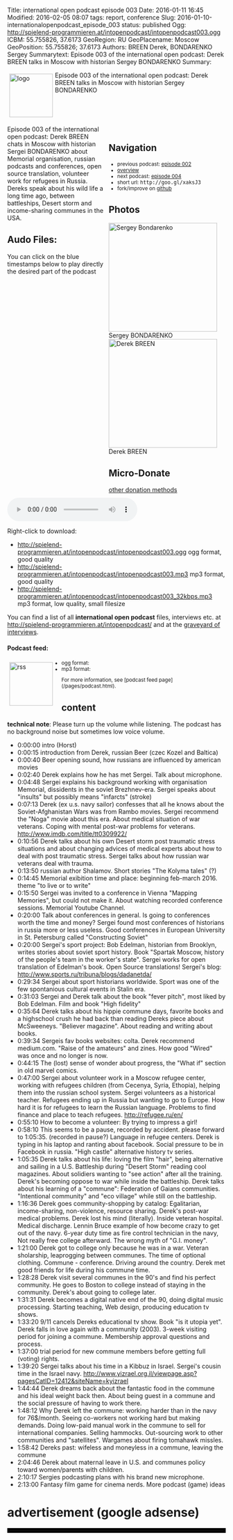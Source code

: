 Title: international open podcast episode 003
Date: 2016-01-11 16:45
Modified: 2016-02-05 08:07
tags: report, conference
Slug: 2016-01-10-internationalopenpodcast_episode_003
status: published
Ogg: http://spielend-programmieren.at/intopenpodcast/intopenpodcast003.ogg
ICBM: 55.755826, 37.6173
GeoRegion: RU
GeoPlacename: Moscow
GeoPosition: 55.755826; 37.6173
Authors: BREEN Derek, BONDARENKO Sergey
Summarytext: Episode 003 of the international open podcast: Derek BREEN talks in Moscow with historian Sergey BONDARENKO 
Summary: <div style="float: left; padding:5px"><img src="/images/international-open-podcast-logo.png" width="100" alt="logo"></div>Episode 003 of the international open podcast: Derek BREEN talks in Moscow with historian Sergey BONDARENKO <div style="clear:both;"></div>

<div style="float:right; margin: 5px; padding: 5px; width:260px;">
<h2>Navigation</h2>
<small>
<ul>
<li>previous podcast: <a href="http://internationalopenmagazine.org/2016-01-07-internationalopenpodcast_episode_002.html">episode 002</a></li>
<li><a href="/category/podcast.html">overview</a></li>
<li>next podcast: <a href="http://internationalopenmagazine.org/2016-02-04-internationalopenpodcast_episode_004.html">episode 004</a></li>
<li>short url: <tt>http://goo.gl/xaksJ3</tt></li>
<li>fork/improve on <a href="https://github.com/horstjens/internationalopenmagazine/blob/master/content/podcast/2016-01-10-internationalopenpodcast_episode_003.md">github</a></li>
</ul>
</small>
<h2>Photos</h2>
<img src="http://internationalopenmagazine.org/images/authors/sergey_bondarenko.jpg" alt="Sergey Bondarenko" width="250"><br>Sergey BONDARENKO<br>
<img src="http://internationalopenmagazine.org/images/authors/derek.jpg" alt="Derek BREEN" width="250"><br>Derek BREEN<br>
<h2>Micro-Donate</h2>
<a href="http://internationalopenmagazine.org/pages/donate.html">other donation methods</a><br>
<a class="FlattrButton" style="display:none;"
    title="International Open Podcast Episode 003"
    data-flattr-uid="horstjens"
    data-flattr-tags="podcast"
    data-flattr-category="podcast" href="http://internationalopenmagazine.org/2016-01-10-internationalopenpodcast_episode_003.html">International Open Podcast episode 003</a>
</div>


Episode 003 of the international open podcast: Derek BREEN chats in Moscow with historian Sergei BONDARENKO about Memorial organisation, russian podcasts and conferences, open source translation, volunteer work for refugees in Russia. Dereks speak about his wild life a long time ago, between battleships, Desert storm and income-sharing communes in the USA.
           
## Audo Files:

You can click on the blue timestamps below to play directly the desired part of the podcast


<audio id="netcast" controls="controls">
   <source src="http://spielend-programmieren.at/intopenpodcast/intopenpodcast003.ogg" type="audio/ogg"/>
   <source src="http://spielend-programmieren.at/intopenpodcast/intopenpodcast003.mp3" type="audio/mpeg"/>
</audio>
    
Right-click to download:

  * <http://spielend-programmieren.at/intopenpodcast/intopenpodcast003.ogg> ogg format, good quality
  * <http://spielend-programmieren.at/intopenpodcast/intopenpodcast003.mp3> mp3 format, good quality
  * <http://spielend-programmieren.at/intopenpodcast/intopenpodcast003_32kbps.mp3> mp3 format, low quality, small filesize

You can find a list of all **international open podcast** files, interviews etc. at <http://spielend-programmieren.at/intopenpodcast/> and at the [graveyard of interviews](http://internationalopenmagazine.org/2015-08-24-interview_graveyard.html).

#### Podcast feed:
<div style="float:left; padding:5px; margin-right:15px;"><img src="/images/rss.png" alt="rss" width="100"></div>
<small>
<ul>
  <li>ogg format: <http://spielend-programmieren.at/intopenpodcastogg.xml></li>
  <li>mp3 format: <http://spielend-programmieren.at/intopenpodcast.xml></li>
</ul>
For more information, see [podcast feed page](/pages/podcast.html).
</small>

## content

**technical note**: Please turn up the volume while listening. The podcast has no background noise but sometimes low voice volume.

  * <nc-ts>0:00:00</nc-ts> intro (Horst)
  * <nc-ts>0:00:15</nc-ts> introduction from Derek, russian Beer (czec Kozel and Baltica)
  * <nc-ts>0:00:40</nc-ts> Beer opening sound, how russians are influenced by american movies
  * <nc-ts>0:02:40</nc-ts> Derek explains how he has met Sergei. Talk about microphone. 
  * <nc-ts>0:04:48</nc-ts> Sergei explains his background working with organisation Memorial, dissidents in the soviet Brezhnev-era. Sergei speaks about "insults" but possibly means "infarcts" (stroke)
  * <nc-ts>0:07:13</nc-ts> Derek (ex u.s. navy sailor) confesses that all he knows about the Soviet-Afghanistan Wars was from Rambo movies. Sergei recommend the "Noga" movie about this era. About medical situation of war veterans. Coping with mental post-war problems for veterans. <http://www.imdb.com/title/tt0309922/>
  * <nc-ts>0:10:56</nc-ts> Derek talks about his own Desert storm post traumatic stress situations and about changing advices of medical experts about how to deal with post traumatic stress. Sergei talks about how russian war veterans deal with trauma. 
  * <nc-ts>0:13:50</nc-ts> russian author Shalamov. Short stories "The Kolyma tales" (?) 
  * <nc-ts>0:14:45</nc-ts> Memorial exibition time and place: beginning feb-march 2016. theme "to live or to write"
  * <nc-ts>0:15:50</nc-ts> Sergei was invited to a conference in Vienna "Mapping Memories", but could not make it. About watching recorded conference sessions. Memorial Youtube Channel.
  * <nc-ts>0:20:00</nc-ts> Talk about conferences in general. Is going to conferences worth the time and money? Sergei found most conferences of historians in russia more or less useless. Good conferences in European University in St. Petersburg called "Constructing Soviet" 
  * <nc-ts>0:20:00</nc-ts> Sergei's sport project: Bob Edelman, historian from Brooklyn, writes stories about soviet sport history. Book "Spartak Moscow, history of the people's team in the worker's state". Sergei works for open translation of Edelman's book. Open Source translations! Sergei's blog: <http://www.sports.ru/tribuna/blogs/dadanetda/>
  * <nc-ts>0:29:34</nc-ts> Sergei about sport historians worldwide. Sport was one of the few spontanious cultural events in Stalin era. 
  * <nc-ts>0:31:03</nc-ts> Sergei and Derek talk about the book "fever pitch", most liked by Bob Edelman. Film and book "High fidelity" 
  * <nc-ts>0:35:64</nc-ts> Derek talks about his hippie commune days, favorite books and a highschool crush he had back than reading Dereks piece about McSweeneys. "Believer magazine". About reading and writing about books. 
  * <nc-ts>0:39:34</nc-ts> Sergeis fav books websites: colta. Derek recommend medium.com. "Raise of the amateurs" and zines. How good "Wired" was once and no longer is now.
  * <nc-ts>0:44:15</nc-ts> The (lost) sense of wonder about progress, the "What if" section in old marvel comics.
  * <nc-ts>0:47:00</nc-ts> Sergei about volunteer work in a Moscow refugee center, working with refugees children (from Cecenya, Syria, Ethopia), helping them into the russian school system. Sergei volunteers as a historical teacher. Refugees ending up in Russia but wanting to go to Europe. How hard it is for refugees to learn the Russian language. Problems to find finance and place to teach refugees. <http://refugee.ru/en/>
  * <nc-ts>0:55:10</nc-ts> How to become a volunteer: By trying to impress a girl! 
  * <nc-ts>0:58:10</nc-ts> This seems to be a pause, recorded by accident. please forward to 1:05:35. (recorded in pause?) Language in refugee centers. Derek is typing in his laptop and ranting about facebook. Social pressure to be in Facebook in russia. "High castle" alternative history tv series. 
  * <nc-ts>1:05:35</nc-ts> Derek talks about his life: loving the film "hair", being alternative and sailing in a U.S. Battleship during "Desert Storm" reading cool magazines. About solidiers wanting to "see action" after all the training. Derek's becoming oppose to war while inside the battleship. Derek talks about his learning of a "commune": Federation of Gaians communities. "Intentional community" and "eco village" while still on the battleship. 
  * <nc-ts>1:16:36</nc-ts> Derek goes community-shopping by catalog: Egalitarian, income-sharing, non-violence, resource sharing. Derek's post-war medical problems. Derek lost his mind (literally). Inside veteran hospital. Medical discharge. Lennin Bruce example of how become crazy to get out of the navy. 6-year duty time as fire control technician in the navy, Not really free college afterward. The wrong myth of "G.I. money". 
  * <nc-ts>1:21:00</nc-ts> Derek got to college only because he was in a war. Veteran sholarship, leaprogging between communes. The time of optional clothing. Commune - conference. Driving around the country. Derek met good friends for life during his commune time. 
  * <nc-ts>1:28:28</nc-ts> Derek visit several communes in the 90's and find his perfect community. He goes to Boston to college instead of staying in the community. Derek's about going to college later. 
  * <nc-ts>1:31:31</nc-ts> Derek becomes a digital native end of the 90, doing digital music processing. Starting teaching, Web design, producing education tv shows.
  * <nc-ts>1:33:20</nc-ts> 9/11 cancels Dereks educational tv show. Book "is it utopia yet". Derek falls in love again with a community (2003). 3-week visiting period for joining a commune. Membership approval questions and process. 
  * <nc-ts>1:37:00</nc-ts> trial period for new commune members before getting full (voting) rights. 
  * <nc-ts>1:39:20</nc-ts> Sergei talks about his time in a Kibbuz in Israel. Sergei's cousin time in the Israel navy. <http://www.yizrael.org.il/viewpage.asp?pagesCatID=12412&siteName=kyizrael>
  * <nc-ts>1:44:44</nc-ts> Derek dreams back about the fantastic food in the commune and his ideal weight back then. About being guest in a commune and the social pressure of having to work there. 
  * <nc-ts>1:48:12</nc-ts> Why Derek left the commune: working harder than in the navy for 76$/month. Seeing co-workers not working hard but making demands. Doing low-paid manual work in the commune to sell for international companies. Selling hammocks. Out-sourcing work to other communities and "satellites". Wargames about firing tomahawk missles. 
  * <nc-ts>1:58:42</nc-ts> Dereks past: wifeless and moneyless in a commune, leaving the commune
  * <nc-ts>2:04:46</nc-ts> Derek about maternal leave in U.S. and communes policy toward women/parents with children. 
  * <nc-ts>2:10:17</nc-ts> Sergies podcasting plans with his brand new microphone. 
  * <nc-ts>2:13:00</nc-ts> Fantasy film game for cinema nerds. More podcast (game) ideas
  
  
  
  
  
  
  
  
  
  
  
  
  
  

# advertisement (google adsense)

<hr style="border:solid 5px black;">

<script async src="//pagead2.googlesyndication.com/pagead/js/adsbygoogle.js"></script>
<!-- intopenmag-unten -->
<ins class="adsbygoogle"
     style="display:inline-block;width:728px;height:90px"
     data-ad-client="ca-pub-3535173094498375"
     data-ad-slot="7210184316"></ins>
<script>
(adsbygoogle = window.adsbygoogle || []).push({});
</script>

